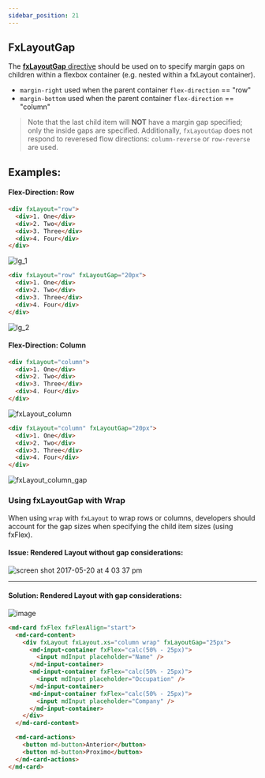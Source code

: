 ```yaml
---
sidebar_position: 21
---
```


## FxLayoutGap

The [**fxLayoutGap** directive](https://github.com/ngbracket/ngx-layout/blob/main/src/lib/flex/layout-gap/layout-gap.ts#L38)
should be used on to specify margin gaps on children within a flexbox container (e.g. nested within a fxLayout container).

- `margin-right` used when the parent container `flex-direction` == "row"
- `margin-bottom` used when the parent container `flex-direction` == "column"

> Note that the last child item will **NOT** have a margin gap specified; only the inside gaps are specified. Additionally,
> `fxLayoutGap` does not respond to reveresed flow directions: `column-reverse` or `row-reverse` are used.

## Examples:

#### Flex-Direction: Row

```html
<div fxLayout="row">
  <div>1. One</div>
  <div>2. Two</div>
  <div>3. Three</div>
  <div>4. Four</div>
</div>
```

![lg_1](https://cloud.githubusercontent.com/assets/210413/26279226/7d1633c2-3d73-11e7-8378-4eaca05a78a0.jpg)

```html
<div fxLayout="row" fxLayoutGap="20px">
  <div>1. One</div>
  <div>2. Two</div>
  <div>3. Three</div>
  <div>4. Four</div>
</div>
```

![lg_2](https://cloud.githubusercontent.com/assets/210413/26279227/7d1660c2-3d73-11e7-94a2-b604ba319cbe.jpg)

#### Flex-Direction: Column

```html
<div fxLayout="column">
  <div>1. One</div>
  <div>2. Two</div>
  <div>3. Three</div>
  <div>4. Four</div>
</div>
```

![fxLayout_column](https://cloud.githubusercontent.com/assets/210413/26279208/f3ea70a4-3d72-11e7-83df-59b2e586d833.jpg)

```html
<div fxLayout="column" fxLayoutGap="20px">
  <div>1. One</div>
  <div>2. Two</div>
  <div>3. Three</div>
  <div>4. Four</div>
</div>
```

![fxLayout_column_gap](https://cloud.githubusercontent.com/assets/210413/26279209/f55fa1d4-3d72-11e7-96b8-27d5604c2c72.jpg)

### Using fxLayoutGap with **Wrap**

When using `wrap` with `fxLayout` to wrap rows or columns, developers should account for the gap sizes when specifying
the child item sizes (using fxFlex).

#### Issue: Rendered Layout without gap considerations:

![screen shot 2017-05-20 at 4 03 37 pm](https://cloud.githubusercontent.com/assets/210413/26279328/19c32142-3d76-11e7-826c-837603a6db76.png)

---

#### Solution: Rendered Layout with gap considerations:

![image](https://cloud.githubusercontent.com/assets/210413/26279332/2dfe9d76-3d76-11e7-810b-e15cbcd5dd21.png)

```html
<md-card fxFlex fxFlexAlign="start">
  <md-card-content>
    <div fxLayout fxLayout.xs="column wrap" fxLayoutGap="25px">
      <md-input-container fxFlex="calc(50% - 25px)">
        <input mdInput placeholder="Name" />
      </md-input-container>
      <md-input-container fxFlex="calc(50% - 25px)">
        <input mdInput placeholder="Occupation" />
      </md-input-container>
      <md-input-container fxFlex="calc(50% - 25px)">
        <input mdInput placeholder="Company" />
      </md-input-container>
    </div>
  </md-card-content>

  <md-card-actions>
    <button md-button>Anterior</button>
    <button md-button>Proximo</button>
  </md-card-actions>
</md-card>
```
